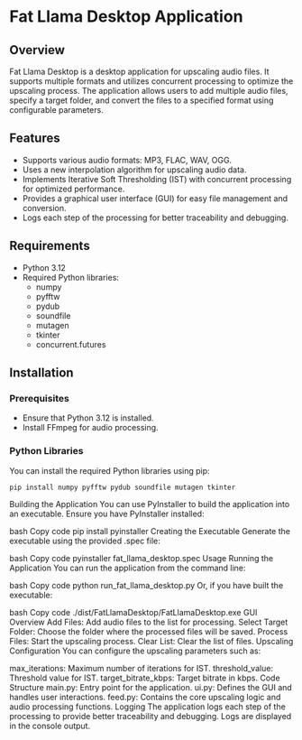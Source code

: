 # Fat Llama Desktop Application

## Overview
Fat Llama Desktop is a desktop application for upscaling audio files. It supports multiple formats and utilizes concurrent processing to optimize the upscaling process. The application allows users to add multiple audio files, specify a target folder, and convert the files to a specified format using configurable parameters.

## Features
- Supports various audio formats: MP3, FLAC, WAV, OGG.
- Uses a new interpolation algorithm for upscaling audio data.
- Implements Iterative Soft Thresholding (IST) with concurrent processing for optimized performance.
- Provides a graphical user interface (GUI) for easy file management and conversion.
- Logs each step of the processing for better traceability and debugging.

## Requirements
- Python 3.12
- Required Python libraries:
  - numpy
  - pyfftw
  - pydub
  - soundfile
  - mutagen
  - tkinter
  - concurrent.futures

## Installation
### Prerequisites
- Ensure that Python 3.12 is installed.
- Install FFmpeg for audio processing.

### Python Libraries
You can install the required Python libraries using pip:
```bash
pip install numpy pyfftw pydub soundfile mutagen tkinter
```
Building the Application
You can use PyInstaller to build the application into an executable. Ensure you have PyInstaller installed:

bash
Copy code
pip install pyinstaller
Creating the Executable
Generate the executable using the provided .spec file:

bash
Copy code
pyinstaller fat_llama_desktop.spec
Usage
Running the Application
You can run the application from the command line:

bash
Copy code
python run_fat_llama_desktop.py
Or, if you have built the executable:

bash
Copy code
./dist/FatLlamaDesktop/FatLlamaDesktop.exe
GUI Overview
Add Files: Add audio files to the list for processing.
Select Target Folder: Choose the folder where the processed files will be saved.
Process Files: Start the upscaling process.
Clear List: Clear the list of files.
Upscaling Configuration
You can configure the upscaling parameters such as:

max_iterations: Maximum number of iterations for IST.
threshold_value: Threshold value for IST.
target_bitrate_kbps: Target bitrate in kbps.
Code Structure
main.py: Entry point for the application.
ui.py: Defines the GUI and handles user interactions.
feed.py: Contains the core upscaling logic and audio processing functions.
Logging
The application logs each step of the processing to provide better traceability and debugging. Logs are displayed in the console output.